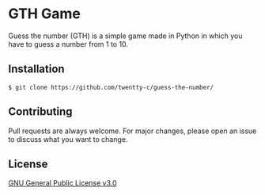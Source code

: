 # GTH Game

Guess the number (GTH) is a simple game made in Python in which you have to guess a number from 1 to 10.

## Installation
```
$ git clone https://github.com/twentty-c/guess-the-number/
```

## Contributing
Pull requests are always welcome. For major changes, please open an issue to discuss what you want to change.

## License
[GNU General Public License v3.0](https://choosealicense.com/licenses/gpl-3.0/)
